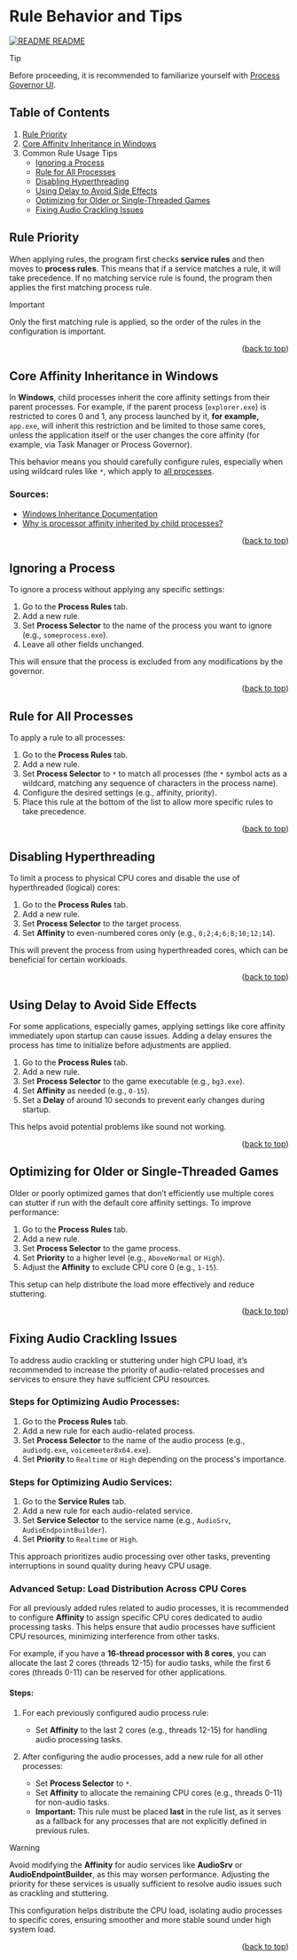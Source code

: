 <a id="document-top"></a>

# Rule Behavior and Tips

[![README](icons/readme.png) README](README.md#documentation)

> [!TIP]  
> Before proceeding, it is recommended to familiarize yourself with [Process Governor UI](ui_process_governor.md).

## Table of Contents

1. [Rule Priority](#rule-priority)
2. [Core Affinity Inheritance in Windows](#core-affinity-inheritance-in-windows)
3. Common Rule Usage Tips
    - [Ignoring a Process](#ignoring-a-process)
    - [Rule for All Processes](#rule-for-all-processes)
    - [Disabling Hyperthreading](#disabling-hyperthreading)
    - [Using Delay to Avoid Side Effects](#using-delay-to-avoid-side-effects)
    - [Optimizing for Older or Single-Threaded Games](#optimizing-for-older-or-single-threaded-games)
    - [Fixing Audio Crackling Issues](#fixing-audio-crackling-issues)

## Rule Priority

When applying rules, the program first checks **service rules** and then moves to **process rules**. This means that if
a service matches a rule, it will take precedence. If no matching service rule is found, the program then applies the
first matching process rule.

> [!IMPORTANT]  
> Only the first matching rule is applied, so the order of the rules in the configuration is important.

<p align="right">(<a href="#document-top">back to top</a>)</p>

## Core Affinity Inheritance in Windows

In **Windows**, child processes inherit the core affinity settings from their parent processes. For example, if the
parent process (`explorer.exe`) is restricted to cores 0 and 1, any process launched by it, **for example,** `app.exe`,
will inherit this restriction and be limited to those same cores, unless the application itself or the user changes the
core affinity (for example, via Task Manager or Process Governor).

This behavior means you should carefully configure rules, especially when using wildcard rules like `*`, which apply to
[all processes](#rule-for-all-processes).

### Sources:

- [Windows Inheritance Documentation](https://learn.microsoft.com/en-us/windows/win32/procthread/inheritance)
- [Why is processor affinity inherited by child processes?](https://devblogs.microsoft.com/oldnewthing/20050817-10/?p=34553)

<p align="right">(<a href="#document-top">back to top</a>)</p>

## Ignoring a Process

To ignore a process without applying any specific settings:

1. Go to the **Process Rules** tab.
2. Add a new rule.
3. Set **Process Selector** to the name of the process you want to ignore (e.g., `someprocess.exe`).
4. Leave all other fields unchanged.

This will ensure that the process is excluded from any modifications by the governor.

<p align="right">(<a href="#document-top">back to top</a>)</p>

## Rule for All Processes

To apply a rule to all processes:

1. Go to the **Process Rules** tab.
2. Add a new rule.
3. Set **Process Selector** to `*` to match all processes (the `*` symbol acts as a wildcard, matching any sequence of
   characters in the process name).
4. Configure the desired settings (e.g., affinity, priority).
5. Place this rule at the bottom of the list to allow more specific rules to take precedence.

<p align="right">(<a href="#document-top">back to top</a>)</p>

## Disabling Hyperthreading

To limit a process to physical CPU cores and disable the use of hyperthreaded (logical) cores:

1. Go to the **Process Rules** tab.
2. Add a new rule.
3. Set **Process Selector** to the target process.
4. Set **Affinity** to even-numbered cores only (e.g., `0;2;4;6;8;10;12;14`).

This will prevent the process from using hyperthreaded cores, which can be beneficial for certain workloads.

<p align="right">(<a href="#document-top">back to top</a>)</p>

## Using Delay to Avoid Side Effects

For some applications, especially games, applying settings like core affinity immediately upon startup can cause issues.
Adding a delay ensures the process has time to initialize before adjustments are applied.

1. Go to the **Process Rules** tab.
2. Add a new rule.
3. Set **Process Selector** to the game executable (e.g., `bg3.exe`).
4. Set **Affinity** as needed (e.g., `0-15`).
5. Set a **Delay** of around 10 seconds to prevent early changes during startup.

This helps avoid potential problems like sound not working.

<p align="right">(<a href="#document-top">back to top</a>)</p>

## Optimizing for Older or Single-Threaded Games

Older or poorly optimized games that don’t efficiently use multiple cores can stutter if run with the default core
affinity settings. To improve performance:

1. Go to the **Process Rules** tab.
2. Add a new rule.
3. Set **Process Selector** to the game process.
4. Set **Priority** to a higher level (e.g., `AboveNormal` or `High`).
5. Adjust the **Affinity** to exclude CPU core 0 (e.g., `1-15`).

This setup can help distribute the load more effectively and reduce stuttering.

<p align="right">(<a href="#document-top">back to top</a>)</p>

## Fixing Audio Crackling Issues

To address audio crackling or stuttering under high CPU load, it’s recommended to increase the priority of audio-related
processes and services to ensure they have sufficient CPU resources.

### Steps for Optimizing Audio Processes:

1. Go to the **Process Rules** tab.
2. Add a new rule for each audio-related process.
3. Set **Process Selector** to the name of the audio process (e.g., `audiodg.exe`, `voicemeeter8x64.exe`).
4. Set **Priority** to `Realtime` or `High` depending on the process's importance.

### Steps for Optimizing Audio Services:

1. Go to the **Service Rules** tab.
2. Add a new rule for each audio-related service.
3. Set **Service Selector** to the service name (e.g., `AudioSrv`, `AudioEndpointBuilder`).
4. Set **Priority** to `Realtime` or `High`.

This approach prioritizes audio processing over other tasks, preventing interruptions in sound quality during heavy CPU
usage.

### Advanced Setup: Load Distribution Across CPU Cores

For all previously added rules related to audio processes, it is recommended to configure **Affinity** to assign
specific CPU cores dedicated to audio processing tasks. This helps ensure that audio processes have sufficient CPU
resources, minimizing interference from other tasks.

For example, if you have a **16-thread processor with 8 cores**, you can allocate the last 2 cores (threads 12-15) for
audio tasks, while the first 6 cores (threads 0-11) can be reserved for other applications.

#### Steps:

1. For each previously configured audio process rule:
    - Set **Affinity** to the last 2 cores (e.g., threads 12-15) for handling audio processing tasks.

2. After configuring the audio processes, add a new rule for all other processes:
    - Set **Process Selector** to `*`.
    - Set **Affinity** to allocate the remaining CPU cores (e.g., threads 0-11) for non-audio tasks.
    - **Important:** This rule must be placed **last** in the rule list, as it serves as a fallback for any processes
      that are not explicitly defined in previous rules.

> [!WARNING]  
> Avoid modifying the **Affinity** for audio services like **AudioSrv** or **AudioEndpointBuilder**, as this
> may worsen performance. Adjusting the priority for these services is usually sufficient to resolve audio issues such
> as crackling and stuttering.

This configuration helps distribute the CPU load, isolating audio processes to specific cores, ensuring smoother and
more stable sound under high system load.

<p align="right">(<a href="#document-top">back to top</a>)</p>
